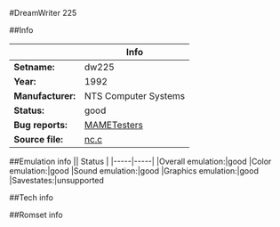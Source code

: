 #DreamWriter 225

##Info

||Info|
|-----|-----|
|**Setname:**|dw225
|**Year:**|1992
|**Manufacturer:**|NTS Computer Systems
|**Status:**|good
|**Bug reports:**|[MAMETesters](http://mametesters.org/view_all_set.php?type=1&temporary=y&search=nc.c)
|**Source file:**|[nc.c](https://github.com/mamedev/mame/blob/master/src/mess/drivers/nc.c)

##Emulation info
|| Status |
|-----|-----|
|Overall emulation:|good
|Color emulation:|good
|Sound emulation:|good
|Graphics emulation:|good
|Savestates:|unsupported

##Tech info

##Romset info

<!--- START OF EDITED COMMENT DO NOT TOUCH TEXT ABOVE-->
